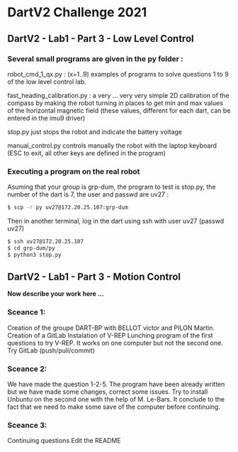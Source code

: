 # DartV2 Challenge 2021

## DartV2 - Lab1 - Part 3 - Low Level Control

### Several small programs are given in the **py** folder :

robot_cmd_1_qx.py : (x=1..9) examples of programs to solve questions 1 to 9 of the low level control lab.

fast_heading_calibration.py : a very ... very very simple 2D calibration of the compass by making the robot turning in places to get min and max values of the
horizontal magnetic field (these values, different for each dart, can be entered in the imu9 driver)

stop.py just stops the robot and indicate the battery voltage

manual_control.py  controls manually the robot with the laptop keyboard (ESC to exit, all other keys are defined in the program)

### Executing a program on the real robot 

Asuming that your group is grp-dum, the program to test is stop.py, the number of the dart is 7, the user and passwd are uv27 :

``` bash
$ scp -r py uv27@172.20.25.107:grp-dum
```

Then in another terminal, log in the dart using ssh with user uv27 (passwd uv27)

``` bash
$ ssh uv27@172.20.25.107
$ cd grp-dum/py
$ python3 stop.py
```


## DartV2 - Lab1 - Part 3 - Motion Control

**Now describe your work here ...**

### Sceance 1:

Creation of the groupe DART-BP with BELLOT victor and PILON Martin.
Creation of a GitLab
Instalation of V-REP
Lunching program of the first questions to try V-REP. It works on one computer but not the second one. 
Try GitLab (push/pull/commit)
 
### Sceance 2:

We have made the question 1-2-5. The program have been already written but we have made some changes, correct some issues.
Try to install Unbuntu on the second one with the help of M. Le-Bars. It conclude to the fact that we need to make some save of the computer before continuing.

### Sceance 3:

Continuing questions
Edit the README
